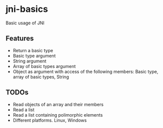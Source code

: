 # jni-basics
Basic usage of JNI

## Features
* Return a basic type
* Basic type argument
* String argument
* Array of basic types argument
* Object as argument with access of the following members: Basic type, array of basic types, String

## TODOs
* Read objects of an array and their members
* Read a list
* Read a list containing polimorphic elements
* Different platforms. Linux, Windows 